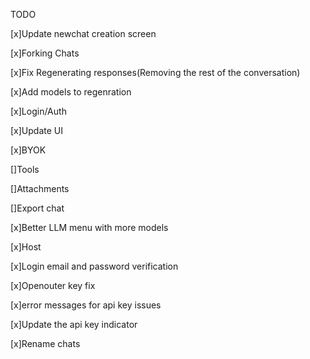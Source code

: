 TODO

[x]Update newchat creation screen

[x]Forking Chats

[x]Fix Regenerating responses(Removing the rest of the conversation) 

[x]Add models to regenration

[x]Login/Auth

[x]Update UI

[x]BYOK

[]Tools

[]Attachments

[]Export chat

[x]Better LLM menu with more models

[x]Host

[x]Login email and password verification

[x]Openouter key fix

[x]error messages for api key issues

[x]Update the api key indicator

[x]Rename chats